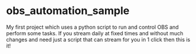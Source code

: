 # obs_automation_sample
My  first project which uses a python script to run and control OBS and perform some tasks. If you stream daily at fixed times and without much changes and need just a  script that can stream for you in 1 click then this  is it!

